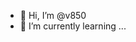 - 👋 Hi, I’m @v850
- 🌱 I’m currently learning ...
<!---
v850/v850 is a ✨ special ✨ repository because its `README.md` (this file) appears on your GitHub profile.
You can click the Preview link to take a look at your changes.
--->
